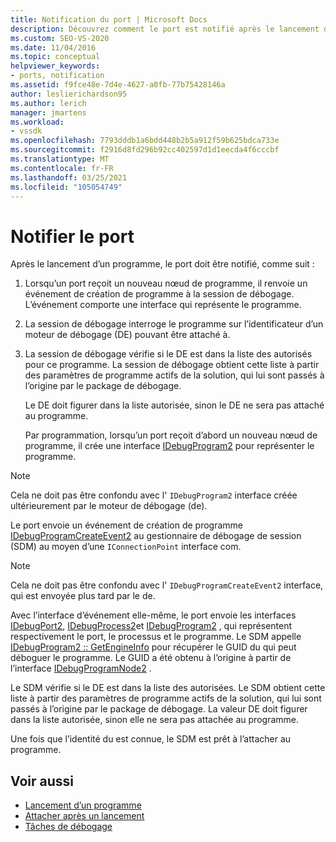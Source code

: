 ```yaml
---
title: Notification du port | Microsoft Docs
description: Découvrez comment le port est notifié après le lancement d’un programme. Cet article contient une description détaillée.
ms.custom: SEO-VS-2020
ms.date: 11/04/2016
ms.topic: conceptual
helpviewer_keywords:
- ports, notification
ms.assetid: f9fce48e-7d4e-4627-a0fb-77b75428146a
author: leslierichardson95
ms.author: lerich
manager: jmartens
ms.workload:
- vssdk
ms.openlocfilehash: 7793dddb1a6bdd448b2b5a912f59b625bdca733e
ms.sourcegitcommit: f2916d8fd296b92cc402597d1d1eecda4f6cccbf
ms.translationtype: MT
ms.contentlocale: fr-FR
ms.lasthandoff: 03/25/2021
ms.locfileid: "105054749"
---
```

# <a name="notify-the-port"></a>Notifier le port
Après le lancement d’un programme, le port doit être notifié, comme suit :

1. Lorsqu’un port reçoit un nouveau nœud de programme, il renvoie un événement de création de programme à la session de débogage. L’événement comporte une interface qui représente le programme.

2. La session de débogage interroge le programme sur l’identificateur d’un moteur de débogage (DE) pouvant être attaché à.

3. La session de débogage vérifie si le DE est dans la liste des autorisés pour ce programme. La session de débogage obtient cette liste à partir des paramètres de programme actifs de la solution, qui lui sont passés à l’origine par le package de débogage.

    Le DE doit figurer dans la liste autorisée, sinon le DE ne sera pas attaché au programme.

   Par programmation, lorsqu’un port reçoit d’abord un nouveau nœud de programme, il crée une interface [IDebugProgram2](../../extensibility/debugger/reference/idebugprogram2.md) pour représenter le programme.

> [!NOTE]
> Cela ne doit pas être confondu avec l' `IDebugProgram2` interface créée ultérieurement par le moteur de débogage (de).

 Le port envoie un événement de création de programme [IDebugProgramCreateEvent2](../../extensibility/debugger/reference/idebugprogramcreateevent2.md) au gestionnaire de débogage de session (SDM) au moyen d’une `IConnectionPoint` interface com.

> [!NOTE]
> Cela ne doit pas être confondu avec l' `IDebugProgramCreateEvent2` interface, qui est envoyée plus tard par le de.

 Avec l’interface d’événement elle-même, le port envoie les interfaces [IDebugPort2](../../extensibility/debugger/reference/idebugport2.md), [IDebugProcess2](../../extensibility/debugger/reference/idebugprocess2.md)et [IDebugProgram2](../../extensibility/debugger/reference/idebugprogram2.md) , qui représentent respectivement le port, le processus et le programme. Le SDM appelle [IDebugProgram2 :: GetEngineInfo](../../extensibility/debugger/reference/idebugprogram2-getengineinfo.md) pour récupérer le GUID du qui peut déboguer le programme. Le GUID a été obtenu à l’origine à partir de l’interface [IDebugProgramNode2](../../extensibility/debugger/reference/idebugprogramnode2.md) .

 Le SDM vérifie si le DE est dans la liste des autorisées. Le SDM obtient cette liste à partir des paramètres de programme actifs de la solution, qui lui sont passés à l’origine par le package de débogage. La valeur DE doit figurer dans la liste autorisée, sinon elle ne sera pas attachée au programme.

 Une fois que l’identité du est connue, le SDM est prêt à l’attacher au programme.

## <a name="see-also"></a>Voir aussi
- [Lancement d’un programme](../../extensibility/debugger/launching-a-program.md)
- [Attacher après un lancement](../../extensibility/debugger/attaching-after-a-launch.md)
- [Tâches de débogage](../../extensibility/debugger/debugging-tasks.md)
